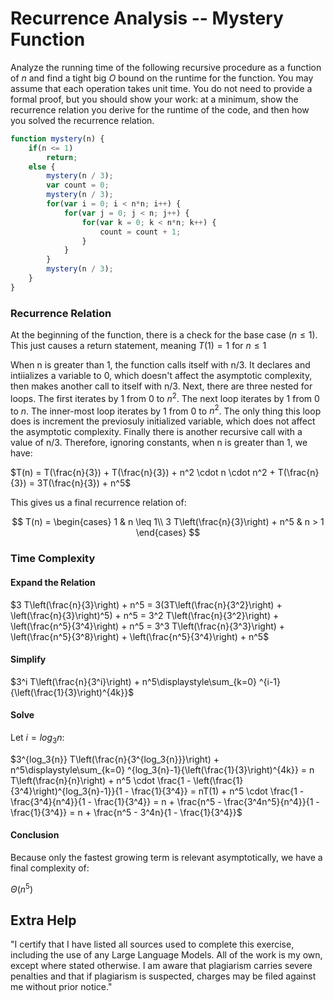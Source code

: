 # Recurrence Analysis -- Mystery Function

Analyze the running time of the following recursive procedure as a function of
$n$ and find a tight big $O$ bound on the runtime for the function. You may
assume that each operation takes unit time. You do not need to provide a formal
proof, but you should show your work: at a minimum, show the recurrence relation
you derive for the runtime of the code, and then how you solved the recurrence
relation.

```javascript
function mystery(n) {
    if(n <= 1)
        return;
    else {
        mystery(n / 3);
        var count = 0;
        mystery(n / 3);
        for(var i = 0; i < n*n; i++) {
            for(var j = 0; j < n; j++) {
                for(var k = 0; k < n*n; k++) {
                    count = count + 1;
                }
            }
        }
        mystery(n / 3);
    }
}
```

### Recurrence Relation

At the beginning of the function, there is a check for the base case ($n \le 1$). This just
causes a return statement, meaning $T(1) = 1$ for $n \le 1$

When n is greater than 1, the function calls itself with n/3. It declares and intiializes a variable
to 0, which doesn't affect the asymptotic complexity, then makes another call to itself with n/3. Next, 
there are three nested for loops. The first iterates by 1 from 0 to $n^2$. The next loop iterates by 1 
from 0 to $n$. The inner-most loop iterates by 1 from 0 to $n^2$. The only thing this loop does is 
increment the previosuly initialized variable, which does not affect the asymptotic complexity. Finally 
there is another recursive call with a value of n/3. Therefore, ignoring constants, when n is greater 
than 1, we have:

$T(n) = T(\frac{n}{3}) + T(\frac{n}{3}) + n^2 \cdot n \cdot n^2 + T(\frac{n}{3}) = 3T(\frac{n}{3}) + n^5$

This gives us a final recurrence relation of:

$$ T(n) =
    \begin{cases}
        1 & n \leq 1\\
        3 T\left(\frac{n}{3}\right) + n^5 & n > 1
    \end{cases}
$$

### Time Complexity

#### Expand the Relation

$3 T\left(\frac{n}{3}\right) + n^5 = 3(3T\left(\frac{n}{3^2}\right) + \left(\frac{n}{3}\right)^5) + n^5 = 3^2 T\left(\frac{n}{3^2}\right) + 
\left(\frac{n^5}{3^4}\right) + n^5 = 3^3 T\left(\frac{n}{3^3}\right) + \left(\frac{n^5}{3^8}\right) + \left(\frac{n^5}{3^4}\right) + n^5$

#### Simplify

$3^i T\left(\frac{n}{3^i}\right) + n^5\displaystyle\sum_{k=0} ^{i-1}{\left(\frac{1}{3}\right)^{4k}}$

#### Solve

Let $i = log_3{n}$:

$3^{log_3{n}} T\left(\frac{n}{3^{log_3{n}}}\right) + n^5\displaystyle\sum_{k=0} ^{log_3{n}-1}{\left(\frac{1}{3}\right)^{4k}} 
= n T\left(\frac{n}{n}\right) + n^5 \cdot \frac{1 - \left(\frac{1}{3^4}\right)^{log_3{n}-1}}{1 - \frac{1}{3^4}} 
= nT(1) + n^5 \cdot \frac{1 - \frac{3^4}{n^4}}{1 - \frac{1}{3^4}} = n + \frac{n^5 - \frac{3^4n^5}{n^4}}{1 - \frac{1}{3^4}} 
= n + \frac{n^5 - 3^4n}{1 - \frac{1}{3^4}}$

#### Conclusion

Because only the fastest growing term is relevant asymptotically, we have a final complexity of:

$\Theta(n^5)$

## Extra Help

"I certify that I have listed all sources used to complete this exercise, 
including the use of any Large Language Models. All of the work is my own, 
except where stated otherwise. I am aware that plagiarism carries severe 
penalties and that if plagiarism is suspected, charges may be filed against 
me without prior notice."
